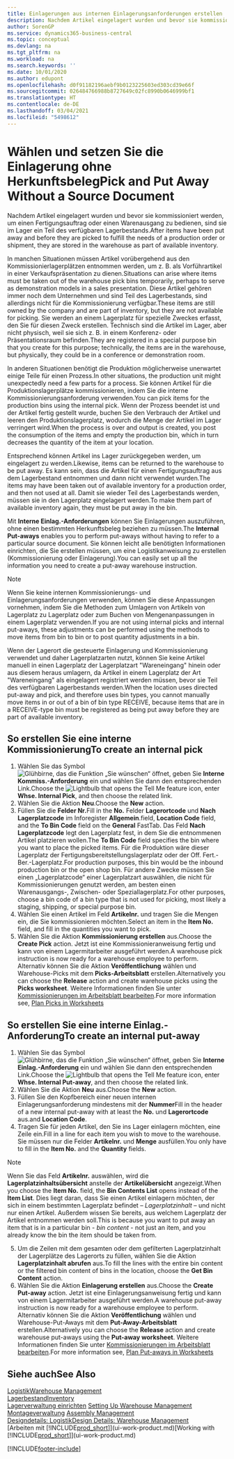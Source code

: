 ```yaml
---
title: Einlagerungen aus internen Einlagerungsanforderungen erstellen
description: Nachdem Artikel eingelagert wurden und bevor sie kommissioniert werden, um einen Fertigungsauftrag oder einen Warenausgang zu bedienen, sind sie im Lager ein Teil des verfügbaren Lagerbestands.
author: SorenGP
ms.service: dynamics365-business-central
ms.topic: conceptual
ms.devlang: na
ms.tgt_pltfrm: na
ms.workload: na
ms.search.keywords: ''
ms.date: 10/01/2020
ms.author: edupont
ms.openlocfilehash: d0f91182196aebf9b0123225603ed303cd39e66f
ms.sourcegitcommit: 026484766988b8727649c02fc8990b0646999bf1
ms.translationtype: HT
ms.contentlocale: de-DE
ms.lasthandoff: 03/04/2021
ms.locfileid: "5498612"
---
```

# <a name="pick-and-put-away-without-a-source-document"></a><span data-ttu-id="23412-103">Wählen und setzen Sie die Einlagerung ohne Herkunftsbeleg</span><span class="sxs-lookup"><span data-stu-id="23412-103">Pick and Put Away Without a Source Document</span></span>
<span data-ttu-id="23412-104">Nachdem Artikel eingelagert wurden und bevor sie kommissioniert werden, um einen Fertigungsauftrag oder einen Warenausgang zu bedienen, sind sie im Lager ein Teil des verfügbaren Lagerbestands.</span><span class="sxs-lookup"><span data-stu-id="23412-104">After items have been put away and before they are picked to fulfill the needs of a production order or shipment, they are stored in the warehouse as part of available inventory.</span></span>  

<span data-ttu-id="23412-105">In manchen Situationen müssen Artikel vorübergehend aus den Kommissionierlagerplätzen entnommen werden, um z. B. als Vorführartikel in einer Verkaufspräsentation zu dienen.</span><span class="sxs-lookup"><span data-stu-id="23412-105">Situations can arise where items must be taken out of the warehouse pick bins temporarily, perhaps to serve as demonstration models in a sales presentation.</span></span> <span data-ttu-id="23412-106">Diese Artikel gehören immer noch dem Unternehmen und sind Teil des Lagerbestands, sind allerdings nicht für die Kommissionierung verfügbar.</span><span class="sxs-lookup"><span data-stu-id="23412-106">These items are still owned by the company and are part of inventory, but they are not available for picking.</span></span> <span data-ttu-id="23412-107">Sie werden an einem Lagerplatz für spezielle Zweckes erfasst, den Sie für diesen Zweck erstellen. Technisch sind die Artikel im Lager, aber nicht physisch, weil sie sich z. B. in einem Konferenz- oder Präsentationsraum befinden.</span><span class="sxs-lookup"><span data-stu-id="23412-107">They are registered in a special purpose bin that you create for this purpose; technically, the items are in the warehouse, but physically, they could be in a conference or demonstration room.</span></span>  

<span data-ttu-id="23412-108">In anderen Situationen benötigt die Produktion möglicherweise unerwartet einige Teile für einen Prozess.</span><span class="sxs-lookup"><span data-stu-id="23412-108">In other situations, the production unit might unexpectedly need a few parts for a process.</span></span> <span data-ttu-id="23412-109">Sie können Artikel für die Produktionslagerplätze kommissionieren, indem Sie die interne Kommissionierungsanforderung verwenden.</span><span class="sxs-lookup"><span data-stu-id="23412-109">You can pick items for the production bins using the internal pick.</span></span> <span data-ttu-id="23412-110">Wenn der Prozess beendet ist und der Artikel fertig gestellt wurde, buchen Sie den Verbrauch der Artikel und leeren den Produktionslagerplatz, wodurch die Menge der Artikel im Lager verringert wird.</span><span class="sxs-lookup"><span data-stu-id="23412-110">When the process is over and output is created, you post the consumption of the items and empty the production bin, which in turn decreases the quantity of the item at your location.</span></span>  

<span data-ttu-id="23412-111">Entsprechend können Artikel ins Lager zurückgegeben werden, um eingelagert zu werden.</span><span class="sxs-lookup"><span data-stu-id="23412-111">Likewise, items can be returned to the warehouse to be put away.</span></span> <span data-ttu-id="23412-112">Es kann sein, dass die Artikel für einen Fertigungsauftrag aus dem Lagerbestand entnommen und dann nicht verwendet wurden.</span><span class="sxs-lookup"><span data-stu-id="23412-112">The items may have been taken out of available inventory for a production order, and then not used at all.</span></span> <span data-ttu-id="23412-113">Damit sie wieder Teil des Lagerbestands werden, müssen sie in den Lagerplatz eingelagert werden.</span><span class="sxs-lookup"><span data-stu-id="23412-113">To make them part of available inventory again, they must be put away in the bin.</span></span>  

<span data-ttu-id="23412-114">Mit **Interne Einlag.-Anforderungen** können Sie Einlagerungen auszuführen, ohne einen bestimmten Herkunftsbeleg beziehen zu müssen.</span><span class="sxs-lookup"><span data-stu-id="23412-114">The **Internal Put-aways** enables you to perform put-aways without having to refer to a particular source document.</span></span> <span data-ttu-id="23412-115">Sie können leicht alle benötigten Informationen einrichten, die Sie erstellen müssen, um eine Logistikanweisung zu erstellen (Kommissionierung oder Einlagerung).</span><span class="sxs-lookup"><span data-stu-id="23412-115">You can easily set up all the information you need to create a put-away warehouse instruction.</span></span>  

> [!NOTE]  
>  <span data-ttu-id="23412-116">Wenn Sie keine internen Kommissionierungs- und Einlagerungsanforderungen verwenden, können Sie diese Anpassungen vornehmen, indem Sie die Methoden zum Umlagern von Artikeln von Lagerplatz zu Lagerplatz oder zum Buchen von Mengenanpassungen in einem Lagerplatz verwenden.</span><span class="sxs-lookup"><span data-stu-id="23412-116">If you are not using internal picks and internal put-aways, these adjustments can be performed using the methods to move items from bin to bin or to post quantity adjustments in a bin.</span></span>  
>   
>  <span data-ttu-id="23412-117">Wenn der Lagerort die gesteuerte Einlagerung und Kommissionierung verwendet und daher Lagerplatzarten nutzt, können Sie keine Artikel manuell in einen Lagerplatz der Lagerplatzart "Wareneingang" hinein oder aus diesem heraus umlagern, da Artikel in einem Lagerplatz der Art "Wareneingang" als eingelagert registriert werden müssen, bevor sie Teil des verfügbaren Lagerbestands werden.</span><span class="sxs-lookup"><span data-stu-id="23412-117">When the location uses directed put-away and pick, and therefore uses bin types, you cannot manually move items in or out of a bin of bin type RECEIVE, because items that are in a RECEIVE-type bin must be registered as being put away before they are part of available inventory.</span></span>  

## <a name="to-create-an-internal-pick"></a><span data-ttu-id="23412-118">So erstellen Sie eine interne Kommissionierung</span><span class="sxs-lookup"><span data-stu-id="23412-118">To create an internal pick</span></span>  
1.  <span data-ttu-id="23412-119">Wählen Sie das Symbol ![Glühbirne, das die Funktion „Sie wünschen“ öffnet](media/ui-search/search_small.png "Was möchten Sie tun?"), geben Sie **Interne Kommiss.-Anforderung** ein und wählen Sie dann den entsprechenden Link.</span><span class="sxs-lookup"><span data-stu-id="23412-119">Choose the ![Lightbulb that opens the Tell Me feature](media/ui-search/search_small.png "Tell me what you want to do") icon, enter **Whse. Internal Pick**, and then choose the related link.</span></span>  
2. <span data-ttu-id="23412-120">Wählen Sie die Aktion **Neu**.</span><span class="sxs-lookup"><span data-stu-id="23412-120">Choose the **New** action.</span></span>
3. <span data-ttu-id="23412-121">Füllen Sie die **Felder Nr.**</span><span class="sxs-lookup"><span data-stu-id="23412-121">Fill in the **No.**</span></span> <span data-ttu-id="23412-122">Felder **Lagerortcode** und **Nach Lagerplatzcode** im Inforegister **Allgemein**.</span><span class="sxs-lookup"><span data-stu-id="23412-122">field, **Location Code** field, and the **To Bin Code** field on the **General** FastTab.</span></span> <span data-ttu-id="23412-123">Das Feld **Nach Lagerplatzcode** legt den Lagerplatz fest, in dem Sie die entnommenen Artikel platzieren wollen.</span><span class="sxs-lookup"><span data-stu-id="23412-123">The **To Bin Code** field specifies the bin where you want to place the picked items.</span></span> <span data-ttu-id="23412-124">Für die Produktion wäre dieser Lagerplatz der Fertigungsbereitstellungslagerplatz oder der Off. Fert.-Ber.-Lagerplatz.</span><span class="sxs-lookup"><span data-stu-id="23412-124">For production purposes, this bin would be the inbound production bin or the open shop bin.</span></span> <span data-ttu-id="23412-125">Für andere Zwecke müssen Sie einen „Lagerplatzcode“ einer Lagerplatzart auswählen, die nicht für Kommissionierungen genutzt werden, am besten einen Warenausgangs-, Zwischen- oder Speziallagerplatz.</span><span class="sxs-lookup"><span data-stu-id="23412-125">For other purposes, choose a bin code of a bin type that is not used for picking, most likely a staging, shipping, or special purpose bin.</span></span>  
4.  <span data-ttu-id="23412-126">Wählen Sie einen Artikel im Feld **Artikelnr.** und tragen Sie die Mengen ein, die Sie kommissionieren möchten.</span><span class="sxs-lookup"><span data-stu-id="23412-126">Select an item in the **Item No.** field, and fill in the quantities you want to pick.</span></span>  
5. <span data-ttu-id="23412-127">Wählen Sie die Aktion **Kommissionierung erstellen** aus.</span><span class="sxs-lookup"><span data-stu-id="23412-127">Choose the **Create Pick** action.</span></span> <span data-ttu-id="23412-128">Jetzt ist eine Kommissionieranweisung fertig und kann von einem Lagermitarbeiter ausgeführt werden.</span><span class="sxs-lookup"><span data-stu-id="23412-128">A warehouse pick instruction is now ready for a warehouse employee to perform.</span></span> <span data-ttu-id="23412-129">Alternativ können Sie die Aktion **Veröffentlichung** wählen und Warehouse-Picks mit dem **Picks-Arbeitsblatt** erstellen.</span><span class="sxs-lookup"><span data-stu-id="23412-129">Alternatively you can choose the **Release** action and create warehouse picks using the **Picks worksheet**.</span></span> <span data-ttu-id="23412-130">Weitere Informationen finden Sie unter [Kommissionierungen im Arbeitsblatt bearbeiten](warehouse-how-to-plan-picks-in-worksheets.md).</span><span class="sxs-lookup"><span data-stu-id="23412-130">For more information see,  [Plan Picks in Worksheets](warehouse-how-to-plan-picks-in-worksheets.md)</span></span>

## <a name="to-create-an-internal-put-away"></a><span data-ttu-id="23412-131">So erstellen Sie eine interne Einlag.-Anforderung</span><span class="sxs-lookup"><span data-stu-id="23412-131">To create an internal put-away</span></span>  
1.  <span data-ttu-id="23412-132">Wählen Sie das Symbol ![Glühbirne, das die Funktion „Sie wünschen“ öffnet](media/ui-search/search_small.png "Was möchten Sie tun?"), geben Sie **Interne Einlag.-Anforderung** ein und wählen Sie dann den entsprechenden Link.</span><span class="sxs-lookup"><span data-stu-id="23412-132">Choose the ![Lightbulb that opens the Tell Me feature](media/ui-search/search_small.png "Tell me what you want to do") icon, enter **Whse. Internal Put-away**, and then choose the related link.</span></span>  
2. <span data-ttu-id="23412-133">Wählen Sie die Aktion **Neu** aus.</span><span class="sxs-lookup"><span data-stu-id="23412-133">Choose the **New** action.</span></span>
3. <span data-ttu-id="23412-134">Füllen Sie den Kopfbereich einer neuen internen Einlagerungsanforderung mindestens mit der **Nummer**</span><span class="sxs-lookup"><span data-stu-id="23412-134">Fill in the header of a new internal put-away with at least the **No.**</span></span> <span data-ttu-id="23412-135">und **Lagerortcode** aus.</span><span class="sxs-lookup"><span data-stu-id="23412-135">and **Location Code**.</span></span>
4. <span data-ttu-id="23412-136">Tragen Sie für jeden Artikel, den Sie ins Lager einlagern möchten, eine Zeile ein.</span><span class="sxs-lookup"><span data-stu-id="23412-136">Fill in a line for each item you wish to move to the warehouse.</span></span> <span data-ttu-id="23412-137">Sie müssen nur die Felder **Artikelnr.** und **Menge** ausfüllen.</span><span class="sxs-lookup"><span data-stu-id="23412-137">You only have to fill in the **Item No.** and the **Quantity** fields.</span></span>

  > [!NOTE]  
  > <span data-ttu-id="23412-138">Wenn Sie das Feld **Artikelnr.** auswählen, wird die **Lagerplatzinhaltsübersicht** anstelle der **Artikelübersicht** angezeigt.</span><span class="sxs-lookup"><span data-stu-id="23412-138">When you choose the **Item No.** field, the **Bin Contents List** opens instead of the **Item List**.</span></span> <span data-ttu-id="23412-139">Dies liegt daran, dass Sie einen Artikel einlagern möchten, der sich in einem bestimmten Lagerplatz befindet – *Lagerplatzinhalt* – und nicht nur einen Artikel. Außerdem wissen Sie bereits, aus welchem Lagerplatz der Artikel entnommen werden soll.</span><span class="sxs-lookup"><span data-stu-id="23412-139">This is because you want to put away an item that is in a particular bin - *bin content* - not just an item, and you already know the bin the item should be taken from.</span></span>  <!--If you filled in **From Bin Code** in the header, the bin content will be filtered by value defined in the **From Bin Code**.-->
5. <span data-ttu-id="23412-140">Um die Zeilen mit dem gesamten oder dem gefilterten Lagerplatzinhalt der Lagerplätze des Lagerorts zu füllen, wählen Sie die Aktion **Lagerplatzinhalt abrufen** aus.</span><span class="sxs-lookup"><span data-stu-id="23412-140">To fill the lines with the entire bin content or the filtered bin content of bins in the location, choose the **Get Bin Content** action.</span></span>  
6. <span data-ttu-id="23412-141">Wählen Sie die Aktion **Einlagerung erstellen** aus.</span><span class="sxs-lookup"><span data-stu-id="23412-141">Choose the **Create Put-away** action.</span></span> <span data-ttu-id="23412-142">Jetzt ist eine Einlagerungsanweisung fertig und kann von einem Lagermitarbeiter ausgeführt werden.</span><span class="sxs-lookup"><span data-stu-id="23412-142">A warehouse put-away instruction is now ready for a warehouse employee to perform.</span></span> <span data-ttu-id="23412-143">Alternativ können Sie die Aktion **Veröffentlichung** wählen und Warehouse-Put-Aways mit dem **Put-Away-Arbeitsblatt** erstellen.</span><span class="sxs-lookup"><span data-stu-id="23412-143">Alternatively you can choose the **Release** action and create warehouse put-aways using the **Put-away worksheet**.</span></span> <span data-ttu-id="23412-144">Weitere Informationen finden Sie unter [Kommissionierungen im Arbeitsblatt bearbeiten](warehouse-how-to-plan-put-aways-in-worksheets.md).</span><span class="sxs-lookup"><span data-stu-id="23412-144">For more information see,  [Plan Put-aways in Worksheets](warehouse-how-to-plan-put-aways-in-worksheets.md)</span></span>

## <a name="see-also"></a><span data-ttu-id="23412-145">Siehe auch</span><span class="sxs-lookup"><span data-stu-id="23412-145">See Also</span></span>  
[<span data-ttu-id="23412-146">Logistik</span><span class="sxs-lookup"><span data-stu-id="23412-146">Warehouse Management</span></span>](warehouse-manage-warehouse.md)  
[<span data-ttu-id="23412-147">Lagerbestand</span><span class="sxs-lookup"><span data-stu-id="23412-147">Inventory</span></span>](inventory-manage-inventory.md)  
<span data-ttu-id="23412-148">[Lagerverwaltung einrichten](warehouse-setup-warehouse.md)   </span><span class="sxs-lookup"><span data-stu-id="23412-148">[Setting Up Warehouse Management](warehouse-setup-warehouse.md)   </span></span>  
<span data-ttu-id="23412-149">[Montageverwaltung](assembly-assemble-items.md)  </span><span class="sxs-lookup"><span data-stu-id="23412-149">[Assembly Management](assembly-assemble-items.md)  </span></span>  
[<span data-ttu-id="23412-150">Designdetails: Logistik</span><span class="sxs-lookup"><span data-stu-id="23412-150">Design Details: Warehouse Management</span></span>](design-details-warehouse-management.md)  
<span data-ttu-id="23412-151">[Arbeiten mit [!INCLUDE[prod_short](includes/prod_short.md)]](ui-work-product.md)</span><span class="sxs-lookup"><span data-stu-id="23412-151">[Working with [!INCLUDE[prod_short](includes/prod_short.md)]](ui-work-product.md)</span></span>


[!INCLUDE[footer-include](includes/footer-banner.md)]
